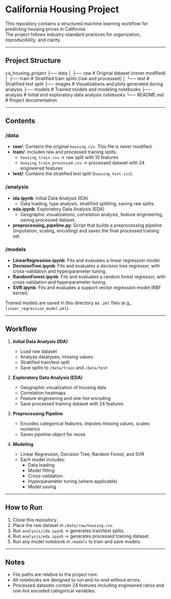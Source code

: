 # California Housing Project

This repository contains a structured machine learning workflow for predicting housing prices in California.  
The project follows industry-standard practices for organization, reproducibility, and clarity.

---

## Project Structure

ca_housing_project
├── data
│ ├── raw # Original dataset (never modified)
│ ├── train # Stratified train splits (raw and processed)
│ └── test # Stratified test split
├── images # Visualizations and plots generated during analysis
├── models # Trained models and modeling notebooks
├── analysis # Initial and exploratory data analysis notebooks
└── README.md # Project documentation


---

## Contents

### /data
- **raw/**: Contains the original `housing.csv`. This file is never modified.  
- **train/**: Includes raw and processed training splits.  
  - `housing_train.csv` → raw split with 10 features  
  - `housing_train_processed.csv` → processed dataset with 24 engineered features  
- **test/**: Contains the stratified test split (`housing_test.csv`).  

### /analysis
- **ida.ipynb**: Initial Data Analysis (IDA)  
  - Data loading, type analysis, stratified splitting, saving raw splits.  
- **eda.ipynb**: Exploratory Data Analysis (EDA)  
  - Geographic visualizations, correlation analysis, feature engineering, saving processed dataset.  
- **preprocessing_pipeline.py**: Script that builds a preprocessing pipeline (imputation, scaling, encoding) and saves the final processed training set.  

### /models
- **LinearRegression.ipynb**: Fits and evaluates a linear regression model.  
- **DecisionTree.ipynb**: Fits and evaluates a decision tree regressor, with cross-validation and hyperparameter tuning.  
- **RandomForest.ipynb**: Fits and evaluates a random forest regressor, with cross-validation and hyperparameter tuning.  
- **SVR.ipynb**: Fits and evaluates a support vector regression model (RBF kernel).  

Trained models are saved in this directory as `.pkl` files (e.g., `linear_regression_model.pkl`).  

---

## Workflow

1. **Initial Data Analysis (IDA)**  
   - Load raw dataset  
   - Analyze datatypes, missing values  
   - Stratified train/test split  
   - Save splits to `/data/train` and `/data/test`  

2. **Exploratory Data Analysis (EDA)**  
   - Geographic visualization of housing data  
   - Correlation heatmaps  
   - Feature engineering and one-hot encoding  
   - Save processed training dataset with 24 features  

3. **Preprocessing Pipeline**  
   - Encodes categorical features, imputes missing values, scales numerics  
   - Saves pipeline object for reuse  

4. **Modeling**  
   - Linear Regression, Decision Tree, Random Forest, and SVR  
   - Each model includes:  
     - Data loading  
     - Model fitting  
     - Cross-validation  
     - Hyperparameter tuning (where applicable)  
     - Model saving  

---

## How to Run

1. Clone this repository.  
2. Place the raw dataset in `/data/raw/housing.csv`.  
3. Run `analysis/ida.ipynb` → generates train/test splits.  
4. Run `analysis/eda.ipynb` → generates processed training dataset.  
5. Run any model notebook in `/models` to train and save models.  

---

## Notes
- File paths are relative to the project root.  
- All notebooks are designed to run end-to-end without errors.  
- Processed datasets contain 24 features including engineered ratios and one-hot encoded categorical variables.  

